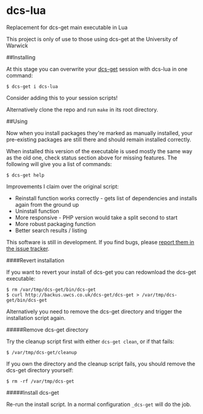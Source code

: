 # dcs-lua
Replacement for dcs-get main executable in Lua

This project is only of use to those using dcs-get at the University of Warwick

##Installing

At this stage you can overwrite your [dcs-get](http://backus.uwcs.co.uk/dcs-get/) session with dcs-lua in one command:

    $ dcs-get i dcs-lua

Consider adding this to your session scripts!

Alternatively clone the repo and run `make` in its root directory.

##Using

Now when you install packages they're marked as manually installed, your pre-existing packages are still there and should remain installed correctly.

When installed this version of the executable is used mostly the same way as the old one, check status section above for missing features. The following will give you a list of commands:

    $ dcs-get help

Improvements I claim over the original script:
+ Reinstall function works correctly - gets list of dependencies and installs again from the ground up
+ Uninstall function
+ More responsive - PHP version would take a split second to start
+ More robust packaging function
+ Better search results / listing

This software is still in development. If you find bugs, please [report them in the issue tracker](https://github.com/Veltas/dcs-lua/issues).

####Revert installation

If you want to revert your install of dcs-get you can redownload the dcs-get executable:

    $ rm /var/tmp/dcs-get/bin/dcs-get
    $ curl http://backus.uwcs.co.uk/dcs-get/dcs-get > /var/tmp/dcs-get/bin/dcs-get

Alternatively you need to remove the dcs-get directory and trigger the installation script again.

#####Remove dcs-get directory

Try the cleanup script first with either `dcs-get clean`, or if that fails:

    $ /var/tmp/dcs-get/cleanup

If you own the directory and the cleanup script fails, you should remove the dcs-get directory yourself:

    $ rm -rf /var/tmp/dcs-get

#####Install dcs-get

Re-run the install script. In a normal configuration `_dcs-get` will do the job.
